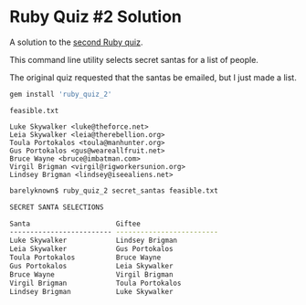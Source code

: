 # Ruby Quiz #2 Solution

A solution to the [second Ruby quiz](http://rubyquiz.com/quiz2.html).

This command line utility selects secret santas for a list of people.

The original quiz requested that the santas be emailed, but I just made a list.

```bash
gem install 'ruby_quiz_2'
```

`feasible.txt`
```
Luke Skywalker <luke@theforce.net>
Leia Skywalker <leia@therebellion.org>
Toula Portokalos <toula@manhunter.org>
Gus Portokalos <gus@weareallfruit.net>
Bruce Wayne <bruce@imbatman.com>
Virgil Brigman <virgil@rigworkersunion.org>
Lindsey Brigman <lindsey@iseealiens.net>
```

```bash
barelyknown$ ruby_quiz_2 secret_santas feasible.txt

SECRET SANTA SELECTIONS

Santa                     Giftee
------------------------- -------------------------
Luke Skywalker            Lindsey Brigman
Leia Skywalker            Gus Portokalos
Toula Portokalos          Bruce Wayne
Gus Portokalos            Leia Skywalker
Bruce Wayne               Virgil Brigman
Virgil Brigman            Toula Portokalos
Lindsey Brigman           Luke Skywalker
```
